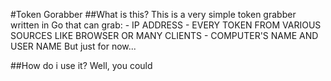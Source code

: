 #Token Gorabber
##What is this?
This is a very simple token grabber written in Go that can grab:
	- IP ADDRESS
	- EVERY TOKEN FROM VARIOUS SOURCES LIKE BROWSER OR MANY CLIENTS
	- COMPUTER'S NAME AND USER NAME
But just for now...

##How do i use it?
Well, you could
